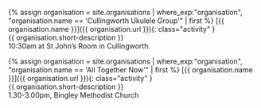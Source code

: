 {% assign organisation = site.organisations 
    | where_exp:"organisation", "organisation.name == 'Cullingworth Ukulele Group'"
    | first %}
[{{ organisation.name }}]({{ organisation.url }}){: class="activity" }<br>
{{ organisation.short-description }}<br>
10:30am at St John’s Room in Cullingworth.

{% assign organisation = site.organisations 
    | where_exp:"organisation", "organisation.name == 'All Together Now'"
    | first %}
[{{ organisation.name }}]({{ organisation.url }}){: class="activity" }<br>
{{ organisation.short-description }}<br>
1.30-3.00pm, Bingley Methodist Church